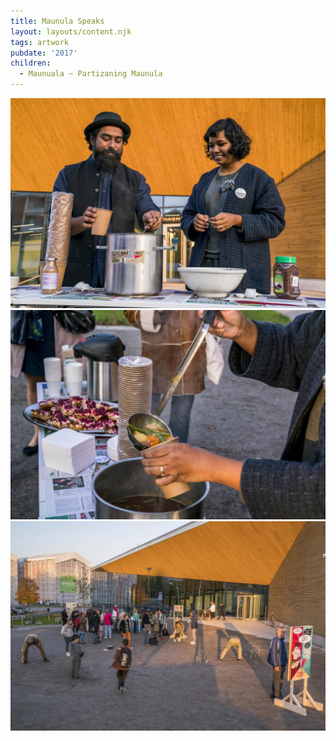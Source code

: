 ```yaml
---
title: Maunula Speaks
layout: layouts/content.njk
tags: artwork
pubdate: '2017'
children:
  - Maunuala ~ Partizaning Maunula
---
```

![Partizaning Maunula, Ali Akbar Mehta and Vidha Saumya making soup, 2017, photo: Vesa Pekka Gronfors](/static/img/partizaningmaunula-ali-vidha-soup_photovesapekkagronfors-web.jpg)
![Partizaning Maunula, Ali Akbar Mehta and Vidha Saumya making soup, 2017, photo: Vesa Pekka Gronfors](/static/img/PartizaningMaunula-Soup2_photoVesaPekkaGronfors-web.jpg)
![Partizaning Maunula, installation view, photo: Vesa Pekka Gronfors](/static/img/PartizaningMaunula_photo27_VesaPekkaGronfors_web.jpg)
